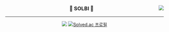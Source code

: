 <div align="center">
  
  <img align="right" src="https://github-readme-stats.vercel.app/api/top-langs/?username=hae-on&theme=dracula&exclude_repo=Computer-Science-Engineering&layout=compact&langs_count=10"/>
  
  ###  🍒 SOLBI 🍒
  
  ---
  
  <a href="https://github.com/hae-on"><img src="https://hits.seeyoufarm.com/api/count/incr/badge.svg?url=https%3A%2F%2Fgithub.com%2Fhae-on&count_bg=%23000000&title_bg=%23000000&icon=github.svg&icon_color=%23E7E7E7&title=GitHub&edge_flat=false)"/></a>
  [![Solved.ac
프로필](http://mazassumnida.wtf/api/mini/generate_badge?boj=solbi2004)](https://solved.ac/solbi2004)

  <br>
 
</div>


